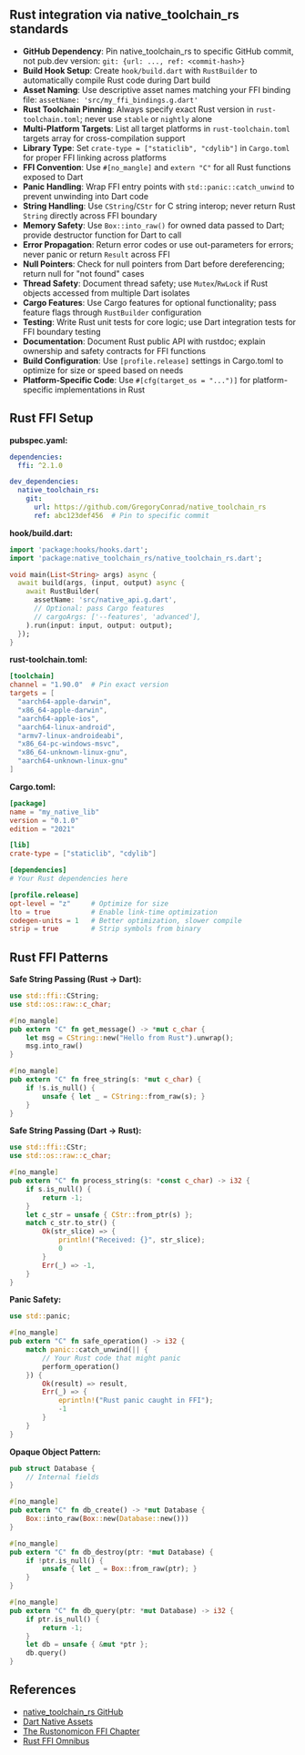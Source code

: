 ## Rust integration via native_toolchain_rs standards

- **GitHub Dependency**: Pin native_toolchain_rs to specific GitHub commit, not pub.dev version: `git: {url: ..., ref: <commit-hash>}`
- **Build Hook Setup**: Create `hook/build.dart` with `RustBuilder` to automatically compile Rust code during Dart build
- **Asset Naming**: Use descriptive asset names matching your FFI binding file: `assetName: 'src/my_ffi_bindings.g.dart'`
- **Rust Toolchain Pinning**: Always specify exact Rust version in `rust-toolchain.toml`; never use `stable` or `nightly` alone
- **Multi-Platform Targets**: List all target platforms in `rust-toolchain.toml` targets array for cross-compilation support
- **Library Type**: Set `crate-type = ["staticlib", "cdylib"]` in `Cargo.toml` for proper FFI linking across platforms
- **FFI Convention**: Use `#[no_mangle]` and `extern "C"` for all Rust functions exposed to Dart
- **Panic Handling**: Wrap FFI entry points with `std::panic::catch_unwind` to prevent unwinding into Dart code
- **String Handling**: Use `CString`/`CStr` for C string interop; never return Rust `String` directly across FFI boundary
- **Memory Safety**: Use `Box::into_raw()` for owned data passed to Dart; provide destructor function for Dart to call
- **Error Propagation**: Return error codes or use out-parameters for errors; never panic or return `Result` across FFI
- **Null Pointers**: Check for null pointers from Dart before dereferencing; return null for "not found" cases
- **Thread Safety**: Document thread safety; use `Mutex`/`RwLock` if Rust objects accessed from multiple Dart isolates
- **Cargo Features**: Use Cargo features for optional functionality; pass feature flags through `RustBuilder` configuration
- **Testing**: Write Rust unit tests for core logic; use Dart integration tests for FFI boundary testing
- **Documentation**: Document Rust public API with rustdoc; explain ownership and safety contracts for FFI functions
- **Build Configuration**: Use `[profile.release]` settings in Cargo.toml to optimize for size or speed based on needs
- **Platform-Specific Code**: Use `#[cfg(target_os = "...")]` for platform-specific implementations in Rust

## Rust FFI Setup

**pubspec.yaml:**
```yaml
dependencies:
  ffi: ^2.1.0

dev_dependencies:
  native_toolchain_rs:
    git:
      url: https://github.com/GregoryConrad/native_toolchain_rs
      ref: abc123def456  # Pin to specific commit
```

**hook/build.dart:**
```dart
import 'package:hooks/hooks.dart';
import 'package:native_toolchain_rs/native_toolchain_rs.dart';

void main(List<String> args) async {
  await build(args, (input, output) async {
    await RustBuilder(
      assetName: 'src/native_api.g.dart',
      // Optional: pass Cargo features
      // cargoArgs: ['--features', 'advanced'],
    ).run(input: input, output: output);
  });
}
```

**rust-toolchain.toml:**
```toml
[toolchain]
channel = "1.90.0"  # Pin exact version
targets = [
  "aarch64-apple-darwin",
  "x86_64-apple-darwin",
  "aarch64-apple-ios",
  "aarch64-linux-android",
  "armv7-linux-androideabi",
  "x86_64-pc-windows-msvc",
  "x86_64-unknown-linux-gnu",
  "aarch64-unknown-linux-gnu"
]
```

**Cargo.toml:**
```toml
[package]
name = "my_native_lib"
version = "0.1.0"
edition = "2021"

[lib]
crate-type = ["staticlib", "cdylib"]

[dependencies]
# Your Rust dependencies here

[profile.release]
opt-level = "z"     # Optimize for size
lto = true          # Enable link-time optimization
codegen-units = 1   # Better optimization, slower compile
strip = true        # Strip symbols from binary
```

## Rust FFI Patterns

**Safe String Passing (Rust → Dart):**
```rust
use std::ffi::CString;
use std::os::raw::c_char;

#[no_mangle]
pub extern "C" fn get_message() -> *mut c_char {
    let msg = CString::new("Hello from Rust").unwrap();
    msg.into_raw()
}

#[no_mangle]
pub extern "C" fn free_string(s: *mut c_char) {
    if !s.is_null() {
        unsafe { let _ = CString::from_raw(s); }
    }
}
```

**Safe String Passing (Dart → Rust):**
```rust
use std::ffi::CStr;
use std::os::raw::c_char;

#[no_mangle]
pub extern "C" fn process_string(s: *const c_char) -> i32 {
    if s.is_null() {
        return -1;
    }
    let c_str = unsafe { CStr::from_ptr(s) };
    match c_str.to_str() {
        Ok(str_slice) => {
            println!("Received: {}", str_slice);
            0
        }
        Err(_) => -1,
    }
}
```

**Panic Safety:**
```rust
use std::panic;

#[no_mangle]
pub extern "C" fn safe_operation() -> i32 {
    match panic::catch_unwind(|| {
        // Your Rust code that might panic
        perform_operation()
    }) {
        Ok(result) => result,
        Err(_) => {
            eprintln!("Rust panic caught in FFI");
            -1
        }
    }
}
```

**Opaque Object Pattern:**
```rust
pub struct Database {
    // Internal fields
}

#[no_mangle]
pub extern "C" fn db_create() -> *mut Database {
    Box::into_raw(Box::new(Database::new()))
}

#[no_mangle]
pub extern "C" fn db_destroy(ptr: *mut Database) {
    if !ptr.is_null() {
        unsafe { let _ = Box::from_raw(ptr); }
    }
}

#[no_mangle]
pub extern "C" fn db_query(ptr: *mut Database) -> i32 {
    if ptr.is_null() {
        return -1;
    }
    let db = unsafe { &mut *ptr };
    db.query()
}
```

## References

- [native_toolchain_rs GitHub](https://github.com/GregoryConrad/native_toolchain_rs)
- [Dart Native Assets](https://dart.dev/tools/hooks)
- [The Rustonomicon FFI Chapter](https://doc.rust-lang.org/nomicon/ffi.html)
- [Rust FFI Omnibus](http://jakegoulding.com/rust-ffi-omnibus/)

